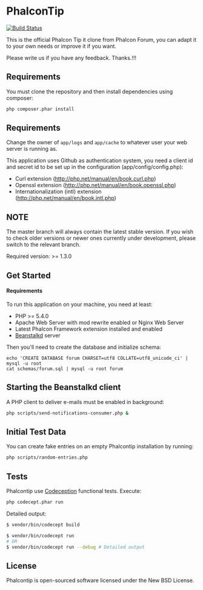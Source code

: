PhalconTip
============

[![Build Status](https://travis-ci.org/zphalcon/phalcon-tip.svg?branch=master)](https://travis-ci.org/zphalcon/phalcon-tip.svg)

This is the official Phalcon Tip it clone from Phalcon Forum, you can adapt it to your own needs or improve it if you want.

Please write us if you have any feedback. Thanks.!!!

Requirements
------------
You must clone the repository and then install dependencies using composer:

```bash
php composer.phar install
```

Requirements
------------
Change the owner of `app/logs` and `app/cache` to whatever user your web server is running as.

This application uses Github as authentication system, you need a client id and secret id
to be set up in the configuration (app/config/config.php):

* Curl extension (http://php.net/manual/en/book.curl.php)
* Openssl extension (http://php.net/manual/en/book.openssl.php)
* Internationalization (intl) extension (http://php.net/manual/en/book.intl.php)

NOTE
----
The master branch will always contain the latest stable version. If you wish
to check older versions or newer ones currently under development, please
switch to the relevant branch.

Required version: >= 1.3.0

Get Started
-----------

#### Requirements

To run this application on your machine, you need at least:

* PHP >= 5.4.0
* Apache Web Server with mod rewrite enabled or Nginx Web Server
* Latest Phalcon Framework extension installed and enabled
* [Beanstalkd](http://kr.github.io/beanstalkd/) server

Then you'll need to create the database and initialize schema:

    echo 'CREATE DATABASE forum CHARSET=utf8 COLLATE=utf8_unicode_ci' | mysql -u root
    cat schemas/forum.sql | mysql -u root forum

Starting the Beanstalkd client
------------------------------
A PHP client to deliver e-mails must be enabled in background:

```bash
php scripts/send-notifications-consumer.php &
```

Initial Test Data
-----------------
You can create fake entries on an empty Phalcontip installation by running:

```bash
php scripts/random-entries.php
```

Tests
-----
Phalcontip use [Codeception](http://codeception.com) functional tests. Execute:

```bash
php codecept.phar run
```

Detailed output:

```bash
$ vendor/bin/codecept build

$ vendor/bin/codecept run
# OR
$ vendor/bin/codecept run --debug # Detailed output
```

License
-------
Phalcontip is open-sourced software licensed under the New BSD License.
